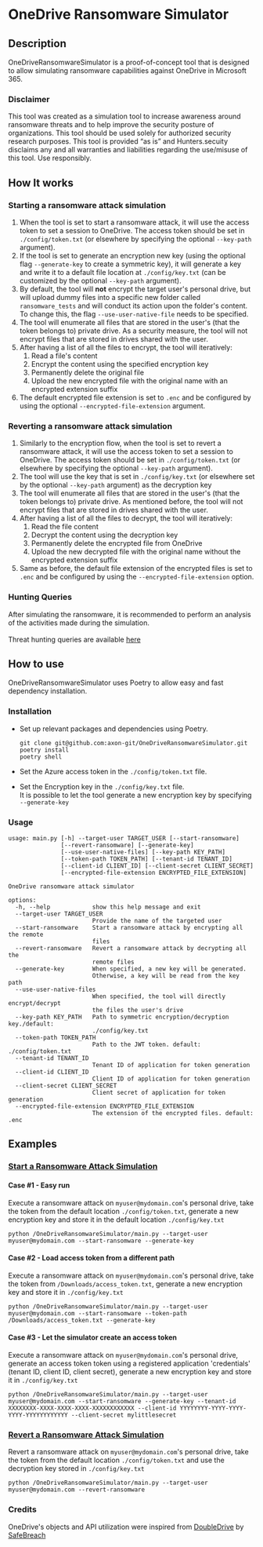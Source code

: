 # OneDrive Ransomware Simulator  
  
## Description  
OneDriveRansomwareSimulator is a proof-of-concept tool that is designed to allow simulating ransomware capabilities against OneDrive in Microsoft 365.    
  
### Disclaimer  
This tool was created as a simulation tool to increase awareness around ransomware threats and to help improve the security posture of organizations. This tool should be used solely for authorized security research purposes. This tool is provided “as is” and Hunters.secuity disclaims any and all warranties and liabilities regarding the use/misuse of this tool. Use responsibly. 

## <b>How It works</b>  
### Starting a ransomware attack simulation
1. When the tool is set to start a ransomware attack, it will use the access token to set a session to OneDrive. The access token should be set in `./config/token.txt` (or elsewhere by specifying the optional `--key-path` argument).  
2. If the tool is set to generate an encryption new key (using the optional flag `--generate-key` to create a symmetric key), it will generate a key and write it to a default file location at `./config/key.txt` (can be customized by the optional `--key-path` argument). 
3. By default, the tool will <b>not</b> encrypt the target user's personal drive, but will upload dummy files into a specific new folder called `ransomware_tests` and will conduct its action upon the folder's content.
To change this, the flag `--use-user-native-file` needs to be specified.
5. The tool will enumerate all files that are stored in the user's (that the token belongs to) private drive. As a security measure, the tool will not encrypt files that are stored in drives shared with the user.  
6. After having a list of all the files to encrypt, the tool will iteratively:  
   1. Read a file's content  
   2. Encrypt the content using the specified encryption key  
   3. Permanently delete the original file  
   4. Upload the new encrypted file with the original name with an encrypted extension suffix  
7. The default encrypted file extension is set to `.enc` and be configured by using the optional `--encrypted-file-extension` argument.
  
### Reverting a ransomware attack simulation
  
1. Similarly to the encryption flow, when the tool is set to revert a ransomware attack, it will use the access token to set a session to OneDrive. The access token should be set in `./config/token.txt` (or elsewhere by specifying the optional `--key-path` argument).  
2. The tool will use the key  that is set in `./config/key.txt` (or elsewhere set by the optional `--key-path` argument) as the decryption key   
3. The tool will enumerate all files that are stored in the user's (that the token belongs to) private drive. As mentioned before, the tool will not encrypt files that are stored in drives shared with the user.  
4. After having a list of all the files to decrypt, the tool will iteratively:  
   1. Read the file content  
   2. Decrypt the content using the decryption key  
   3. Permanently delete the encrypted file from OneDrive  
   4. Upload the new decrypted file with the original name without the encrypted extension suffix  
5. Same as before, the default file extension of the encrypted files is set to `.enc` and be configured by using the `--encrypted-file-extension` option.  
  
### Hunting Queries  
After simulating the ransomware, it is recommended to perform an analysis of the activities made during the simulation.<br>  
Threat hunting queries are available <a href="https://github.com/axon-git/threat-hunting/tree/main/OneDrive%20Ransomware">here</a>  
  
## How to use  
OneDriveRansomwareSimulator uses Poetry to allow easy and fast dependency installation.
  
  
### Installation  
- Set up relevant packages and dependencies using Poetry.   
	```  
	git clone git@github.com:axon-git/OneDriveRansomwareSimulator.git  
	poetry install  
	poetry shell  
	```  
  
- Set the Azure access token in the `./config/token.txt` file.  
- Set the Encryption key in the `./config/key.txt` file.<br>It is possible to let the tool generate a new encryption key by specifying `--generate-key`
  


### Usage
```
usage: main.py [-h] --target-user TARGET_USER [--start-ransomware]
               [--revert-ransomware] [--generate-key]
               [--use-user-native-files] [--key-path KEY_PATH]
               [--token-path TOKEN_PATH] [--tenant-id TENANT_ID]
               [--client-id CLIENT_ID] [--client-secret CLIENT_SECRET]
               [--encrypted-file-extension ENCRYPTED_FILE_EXTENSION]

OneDrive ransomware attack simulator

options:
  -h, --help            show this help message and exit
  --target-user TARGET_USER
                        Provide the name of the targeted user
  --start-ransomware    Start a ransomware attack by encrypting all the remote
                        files
  --revert-ransomware   Revert a ransomware attack by decrypting all the
                        remote files
  --generate-key        When specified, a new key will be generated.
                        Otherwise, a key will be read from the key path
  --use-user-native-files
                        When specified, the tool will directly encrypt/decrypt
                        the files the user's drive
  --key-path KEY_PATH   Path to symmetric encryption/decryption key./default:
                        ./config/key.txt
  --token-path TOKEN_PATH
                        Path to the JWT token. default: ./config/token.txt
  --tenant-id TENANT_ID
                        Tenant ID of application for token generation
  --client-id CLIENT_ID
                        Client ID of application for token generation
  --client-secret CLIENT_SECRET
                        Client secret of application for token generation
  --encrypted-file-extension ENCRYPTED_FILE_EXTENSION
                        The extension of the encrypted files. default: .enc
```

## Examples
### <u>Start a Ransomware Attack Simulation</u>
#### Case #1 - Easy run
Execute a ransomware attack on `myuser@mydomain.com`'s personal drive, take the token from the default location ```./config/token.txt```, generate a new encryption key and store it in the default location ```./config/key.txt```
```commandline
python /OneDriveRansomwareSimulator/main.py --target-user myuser@mydomain.com --start-ransomware --generate-key
```

#### Case #2 - Load access token from a different path
Execute a ransomware attack on `myuser@mydomain.com`'s personal drive, take the token from ```/Downloads/access_token.txt```, generate a new encryption key and store it in ```./config/key.txt```
```commandline
python /OneDriveRansomwareSimulator/main.py --target-user myuser@mydomain.com --start-ransomware --token-path /Downloads/access_token.txt --generate-key
```

#### Case #3 - Let the simulator create an access token
Execute a ransomware attack on `myuser@mydomain.com`'s personal drive, generate an access token token using a registered application 'credentials' (tenant ID, client ID, client secret), generate a new encryption key and store it in `./config/key.txt`
```commandline
python /OneDriveRansomwareSimulator/main.py --target-user myuser@mydomain.com --start-ransomware --generate-key --tenant-id XXXXXXXX-XXXX-XXXX-XXXX-XXXXXXXXXXXX --client-id YYYYYYYY-YYYY-YYYY-YYYY-YYYYYYYYYYYY --client-secret mylittlesecret
```



### <u>Revert a Ransomware Attack Simulation</u>

Revert a ransomware attack on `myuser@mydomain.com`'s personal drive, take the token from the default location ```./config/token.txt``` and use the decryption key stored in ```./config/key.txt```
```commandline
python /OneDriveRansomwareSimulator/main.py --target-user myuser@mydomain.com --revert-ransomware
```

### Credits
OneDrive's objects and API utilization were inspired from <a href="https://github.com/SafeBreach-Labs/DoubleDrive">DoubleDrive</a> by <a href="https://safebreach.com/">SafeBreach</a>
